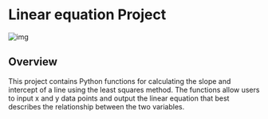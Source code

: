 # Linear equation Project
![img](https://images.spiceworks.com/wp-content/uploads/2022/04/07040339/25-4.png)
## Overview
This project contains Python functions for calculating the slope and intercept of a line using the least squares method.
The functions allow users to input x and y data points and output the linear equation that best describes the relationship between the two variables.
